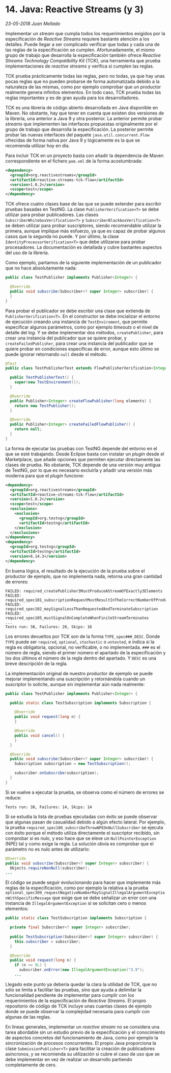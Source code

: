 # 14. Java: Reactive Streams (y 3)

_23-05-2018_ _Juan Mellado_

Implementar un _stream_ que cumpla todos los requerimientos exigidos por la especificación de _Reactive Streams_ requiere bastante atención a los detalles. Puede llegar a ser complicado verificar que todas y cada una de las reglas de la especificación se cumplen. Afortunadamente, el mismo grupo de trabajo que desarrolla la especificación también ofrece _Reactive Streams Technology Compatibility Kit_ (TCK), una herramienta que prueba implementaciones de _reactive streams_ y verifica si cumplen las reglas.

TCK prueba prácticamente todas las reglas, pero no todas, ya que hay unas pocas reglas que no pueden probarse de forma automatizada debido a la naturaleza de las mismas, como por ejemplo comprobar que un productor realmente genera infinitos elementos. En todo caso, TCK prueba todas las reglas importantes y es de gran ayuda para los desarrolladores.

TCK es una librería de código abierto desarrollada en Java disponible en Maven. No obstante, hay que tener en cuenta que existen dos versiones de la librería, una anterior a Java 9 y otra posterior. La anterior permite probar _streams_ que implementen las interfaces propuestas originalmente por el grupo de trabajo que desarrolla la especificación. La posterior permite probar las nuevas interfaces del paquete ```java.util.concurrent.Flow``` ofrecidas de forma nativa por Java 9 y lógicamente es la que se recomienda utilizar hoy en día.

Para incluir TCK en un proyecto basta con añadir la dependencia de Maven correspondiente en el fichero ```pom.xml``` de la forma acostumbrada:

```xml
<dependency>
  <groupId>org.reactivestreams</groupId>
  <artifactId>reactive-streams-tck-flow</artifactId>
  <version>1.0.2</version>
  <scope>test</scope>
</dependency>
```

TCK ofrece cuatro clases base de las que se puede extender para escribir pruebas basadas en TestNG. La clase ```PublisherVerification<T>``` se debe utilizar para probar publicadores. Las clases ```SubscriberWhiteboxVerification<T>``` y ```SubscriberBlackboxVerification<T>``` se deben utilizar para probar suscriptores, siendo recomendable utilizar la primera, aunque implique más esfuerzo, ya que es capaz de probar algunos casos que la segunda no puede. Y por último, la clase ```IdentityProcessorVerification<T>``` que debe utilizarse para probar procesadores. La documentación es detallada y cubre bastantes aspectos del uso de la librería.

Como ejemplo, partamos de la siguiente implementación de un publicador que no hace absolutamente nada:

```java
public class TestPublisher implements Publisher<Integer> {

  @Override
  public void subscribe(Subscriber<? super Integer> subscriber) {
  }
}
```

Para probar el publicador se debe escribir una clase que extienda de ```PublisherVerification<T>```. En el constructor se debe inicializar el entorno de ejecución creando una instancia de ```TestEnviroment```, que permite especificar algunos parámetros, como por ejemplo _timeouts_ o el nivel de detalle del _log_. Y se debe implementar dos métodos, ```createPublisher```, para crear una instancia del publicador que se quiere probar, y ```createFailedPublisher```, para crear una instancia del publicador que se quiere probar en condiciones específicas de error, aunque esto último se puede ignorar retornando ```null``` desde el método.

```java
@Test
public class TestPublisherTest extends FlowPublisherVerification<Integer> {

  public TestPublisherTest() {
    super(new TestEnvironment());
  }

  @Override
  public Publisher<Integer> createFlowPublisher(long elements) {
    return new TestPublisher();
  }

  @Override
  public Publisher<Integer> createFailedFlowPublisher() {
    return null;
  }
}
```

La forma de ejecutar las pruebas con TestNG depende del entorno en el que se esté trabajando. Desde Eclipse basta con instalar un _plugin_ desde el Marketplace, que añade opciones que permiten ejecutar directamente las clases de prueba. No obstante, TCK depende de una versión muy antigua de TestNG, por lo que es necesario excluirla y añadir una versión más moderna para que el _plugin_ funcione:

```xml
<dependency>
  <groupId>org.reactivestreams</groupId>
  <artifactId>reactive-streams-tck-flow</artifactId>
  <version>1.0.2</version>
  <scope>test</scope>
  <exclusions>
    <exclusion>
      <groupId>org.testng</groupId>
      <artifactId>testng</artifactId>
    </exclusion>
  </exclusions>
</dependency>
<dependency>
  <groupId>org.testng</groupId>
  <artifactId>testng</artifactId>
  <version>6.14.3</version>
</dependency>
```

En buena lógica, el resultado de la ejecución de la prueba sobre el productor de ejemplo, que no implementa nada, retorna una gran cantidad de errores:

```text
FAILED: required_createPublisher3MustProduceAStreamOfExactly3Elements
FAILED: required_spec101_subscriptionRequestMustResultInTheCorrectNumberOfProducedElements
FAILED: required_spec102_maySignalLessThanRequestedAndTerminateSubscription
FAILED: required_spec105_mustSignalOnCompleteWhenFiniteStreamTerminates
...
Tests run: 38, Failures: 20, Skips: 16
```

Los errores devueltos por TCK son de la forma ```TYPE_spec###_DESC```. Donde ```TYPE``` puede ser ```required```, ```optional```, ```stochastic``` o ```untested```, e indica si la regla es obligatoria, opcional, no verificable, o no implementada. ```###``` es el número de regla, siendo el primer número el apartado de la especificación y los dos últimos el número de la regla dentro del apartado. Y ```DESC``` es una breve descripción de la regla.

La implementación original de nuestro productor de ejemplo se puede mejorar implementando una suscripción y retornándola cuando un suscriptor lo solicite, aunque sin implementar aún nada realmente:

```java
public class TestPublisher implements Publisher<Integer> {

  public static class TestSubscription implements Subscription {

    @Override
    public void request(long n) {
    }

    @Override
    public void cancel() {
    }
  }

  @Override
  public void subscribe(Subscriber<? super Integer> subscriber) {
    Subscription subscription = new TestSubscription();

    subscriber.onSubscribe(subscription);
  }
}
```

Si se vuelve a ejecutar la prueba, se observa como el número de errores se reduce:

```text
Tests run: 38, Failures: 14, Skips: 14
```

Si se estudia la lista de pruebas ejecutadas con éxito se puede observar que algunas pasan de casualidad debido a algún efecto lateral. Por ejemplo, la prueba ```required_spec109_subscribeThrowNPEOnNullSubscriber``` se ejecuta con éxito porque el método utiliza directamente el suscriptor recibido, sin comprobar si es nulo, y eso hace que se eleve un ```NullPointerException``` (NPE) tal y como exige la regla. La solución obvia es comprobar que el parámetro no es nulo antes de utilizarlo:

```java
@Override
public void subscribe(Subscriber<? super Integer> subscriber) {
  Objects.requireNonNull(subscriber);
...
```

El código se puede seguir evolucionando para hacer que implemente más reglas de la especificación, como por ejemplo la relativa a la prueba ```optional_spec309_requestNegativeNumberMaySignalIllegalArgumentExceptionWithSpecificMessage``` que exige que se debe señalizar un error con una instancia de ```IllegalArgumentException``` si se solicitan cero o menos elementos:

```java
public static class TestSubscription implements Subscription {

  private final Subscriber<? super Integer> subscriber;
  
  public TestSubscription(Subscriber<? super Integer> subscriber) {
    this.subscriber = subscriber;
  }

  @Override
  public void request(long n) {
    if (n <= 0L) {
      subscriber.onError(new IllegalArgumentException("3.9");
    ...
```

Llegado este punto ya debería quedar la clara la utilidad de TCK, que no sólo se limita a facilitar las pruebas, sino que ayuda a delimitar la funcionalidad pendiente de implementar para cumplir con los requerimientos de la especificación de _Reactive Streams_. El propio repositorio de código de TCK incluye unas cuantas clases de ejemplo donde se puede observar la complejidad necesaria para cumplir con algunas de las reglas.

En líneas generales, implementar un _reactive stream_ no se considera una tarea abordable sin un estudio previo de la especificación y el conocimiento de aspectos concretos del funcionamiento de Java, como por ejemplo la sincronización de procesos concurrentes. El propio Java proporciona la clase ```SubmissionPublisher<T>``` para facilitar la creación de publicadores asíncronos, y se recomienda su utilización si cubre el caso de uso que se debe implementar en vez de realizar un desarrollo partiendo completamente de cero.
